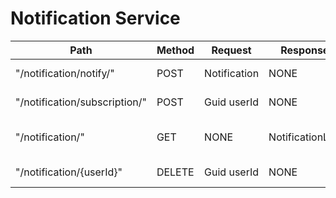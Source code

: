 # Notification Service

| **Path**                      | **Method** | **Request**  | **Response**    | **ResponseCodes** | **Description**           |
| ----------------------------- | ---------- | ------------ | --------------- | ----------------- | ------------------------- |
| "/notification/notify/"       | POST       | Notification | NONE            | 200, 400          | Notify subscribers        |
| "/notification/subscription/" | POST       | Guid userId  | NONE            | 200, 404          | Subscribe user            |
| "/notification/"              | GET        | NONE         | NotificationLog | 200               | Get all notification logs |
| "/notification/{userId}"      | DELETE     | Guid userId  | NONE            | 200, 400          | Unsubscribe user          |
